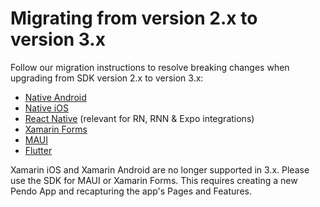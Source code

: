 # Migrating from version 2.x to version 3.x

Follow our migration instructions to resolve breaking changes when upgrading from SDK version 2.x to version 3.x:

- [Native Android](/migration-docs/android-2.x-to-3.x-migration.md)
- [Native iOS](/migration-docs/ios-2.x-to-3.x-migration.md)
- [React Native](/migration-docs/react-native-2.x-to-3.x-migration.md) (relevant for RN, RNN & Expo integrations)
- [Xamarin Forms](/migration-docs/xamarin-forms-2.x-to-3.x-migration.md)
- [MAUI](/migration-docs/maui-2.x-to-3.x-migration.md)
- [Flutter](/migration-docs/flutter-2.x-to-3.x-migration.md)

Xamarin iOS and Xamarin Android are no longer supported in 3.x. Please use the SDK for MAUI or Xamarin Forms. This requires creating a new Pendo App and recapturing the app's Pages and Features.